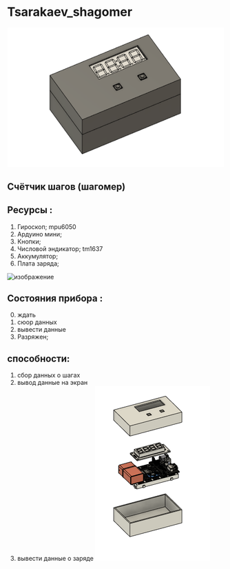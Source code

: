 # Tsarakaev_shagomer

![изображение](https://github.com/rse-04/Tsarakaev_shagomer/blob/main/%D0%90%D1%80%D1%85%D0%B8%D0%B2/%D0%9F%D1%80%D0%B5%D0%B7%D0%B5%D0%BD%D1%82%D0%B0%D1%86%D0%B8%D1%8F/%D0%BF%D1%80%D0%B5%D0%B7%D0%B01.png)

## Счётчик  шагов (шагомер)
## Ресурсы :
1. Гироскоп; mpu6050
2. Ардуино мини;
3. Кнопки;
4. Числовой эндикатор; tm1637
5. Аккумулятор;
6. Плата заряда;

![изображение](https://github.com/user-attachments/assets/3e02fe6f-bbfe-4d50-9596-13f3bee1d66e)


## Состояния прибора :
0. ждать
1. сюор данных
2. вывести данные
3. Разряжен;

## способности:
1. сбор данных о шагах
2. вывод данные на экран
3. вывести данные о заряде
![изображение](https://github.com/rse-04/Tsarakaev_shagomer/blob/main/%D0%90%D1%80%D1%85%D0%B8%D0%B2/%D0%9F%D1%80%D0%B5%D0%B7%D0%B5%D0%BD%D1%82%D0%B0%D1%86%D0%B8%D1%8F/%D0%BF%D1%80%D0%B5%D0%B7%D0%B5%D0%BD%D1%82%D0%B0%D1%86%D0%B8%D1%8F%202.png)

